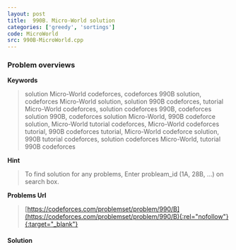 ```yaml
---
layout: post
title:  990B. Micro-World solution
categories: ['greedy', 'sortings']
code: MicroWorld
src: 990B-MicroWorld.cpp
---
```

### **Problem overviews**

**Keywords**
> solution Micro-World codeforces, codeforces 990B solution, codeforces Micro-World solution, solution 990B codeforces, tutorial Micro-World codeforces, solution codeforces 990B, codeforces solution 990B, codeforces solution Micro-World, 990B codeforce solution, Micro-World tutorial codeforces, Micro-World codeforces tutorial, 990B codeforces tutorial, Micro-World codeforce solution, 990B tutorial codeforces, solution codeforces Micro-World, tutorial 990B codeforces

**Hint**
> To find solution for any problems, Enter probleam_id (1A, 28B, ...) on search box. 

**Problems Url**
> [https://codeforces.com/problemset/problem/990/B](https://codeforces.com/problemset/problem/990/B){:rel="nofollow"}{:target="_blank"}

#### **Solution**



